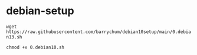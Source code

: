 # debian-setup

`wget https://raw.githubusercontent.com/barrychum/debian10setup/main/0.debian13.sh`

`chmod +x 0.debian10.sh`
